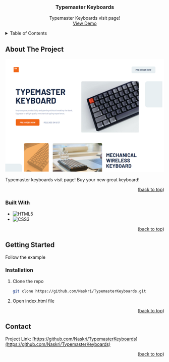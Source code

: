 <h3 align="center">Typemaster Keyboards</h3>

  <p align="center">
    Typemaster Keyboards visit page!
    <br />
    <a href="https://github.com/Naskri/TypemasterKeyboards">View Demo</a>
  </p>
</div>

<!-- TABLE OF CONTENTS -->
<details>
  <summary>Table of Contents</summary>
  <ol>
    <li>
      <a href="#about-the-project">About The Project</a>
      <ul>
        <li><a href="#built-with">Built With</a></li>
      </ul>
    </li>
    <li>
      <a href="#getting-started">Getting Started</a>
      <ul>
        <li><a href="#prerequisites">Prerequisites</a></li>
        <li><a href="#installation">Installation</a></li>
      </ul>
    </li>
    <li><a href="#usage">Usage</a></li>
    <li><a href="#contact">Contact</a></li>
  </ol>
</details>

<!-- ABOUT THE PROJECT -->

## About The Project

![Product Name Screen Shot][product-screenshot]

Typemaster keyboards visit page!
Buy your new great keyboard!

<p align="right">(<a href="#readme-top">back to top</a>)</p>

### Built With

- ![HTML5](https://img.shields.io/badge/html5-%23E34F26.svg?style=for-the-badge&logo=html5&logoColor=white)
- ![CSS3](https://img.shields.io/badge/css3-%231572B6.svg?style=for-the-badge&logo=css3&logoColor=white)

<p align="right">(<a href="#readme-top">back to top</a>)</p>

## Getting Started

Follow the example

### Installation

1. Clone the repo
   ```sh
   git clone https://github.com/Naskri/TypemasterKeyboards.git
   ```
2. Open index.html file

<p align="right">(<a href="#readme-top">back to top</a>)</p>

## Contact

Project Link: [https://github.com/Naskri/TypemasterKeyboards](https://github.com/Naskri/TypemasterKeyboards)

<p align="right">(<a href="#readme-top">back to top</a>)</p>

[product-screenshot]: images/screenshot.png
